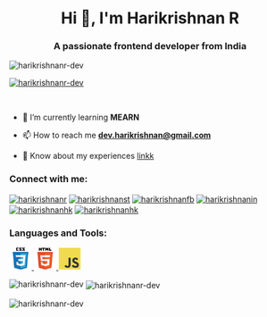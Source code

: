<h1 align="center">Hi 👋, I'm Harikrishnan R</h1>
<h3 align="center">A passionate frontend developer from India</h3>

<p align="left"> <img src="https://komarev.com/ghpvc/?username=harikrishnanr-dev&label=Profile%20views&color=0e75b6&style=flat" alt="harikrishnanr-dev" /> </p>

<p align="left"> <a href="https://github.com/ryo-ma/github-profile-trophy"><img src="https://github-profile-trophy.vercel.app/?username=harikrishnanr-dev" alt="harikrishnanr-dev" /></a> </p>

<p align="left"> <a href="https://twitter.com/" target="blank"><img src="https://img.shields.io/twitter/follow/?logo=twitter&style=for-the-badge" alt="" /></a> </p>

- 🌱 I’m currently learning **MEARN**

- 📫 How to reach me **dev.harikrishnan@gmail.com**

- 📄 Know about my experiences [linkk](linkk)

<h3 align="left">Connect with me:</h3>
<p align="left">
<a href="https://linkedin.com/in/harikrishnanr" target="blank"><img align="center" src="https://raw.githubusercontent.com/rahuldkjain/github-profile-readme-generator/master/src/images/icons/Social/linked-in-alt.svg" alt="harikrishnanr" height="30" width="40" /></a>
<a href="https://stackoverflow.com/users/harikrishnanst" target="blank"><img align="center" src="https://raw.githubusercontent.com/rahuldkjain/github-profile-readme-generator/master/src/images/icons/Social/stack-overflow.svg" alt="harikrishnanst" height="30" width="40" /></a>
<a href="https://fb.com/harikrishnanfb" target="blank"><img align="center" src="https://raw.githubusercontent.com/rahuldkjain/github-profile-readme-generator/master/src/images/icons/Social/facebook.svg" alt="harikrishnanfb" height="30" width="40" /></a>
<a href="https://instagram.com/harikrishnanin" target="blank"><img align="center" src="https://raw.githubusercontent.com/rahuldkjain/github-profile-readme-generator/master/src/images/icons/Social/instagram.svg" alt="harikrishnanin" height="30" width="40" /></a>
<a href="https://www.hackerrank.com/harikrishnanhk" target="blank"><img align="center" src="https://raw.githubusercontent.com/rahuldkjain/github-profile-readme-generator/master/src/images/icons/Social/hackerrank.svg" alt="harikrishnanhk" height="30" width="40" /></a>
<a href="https://www.leetcode.com/harikrishnanhk" target="blank"><img align="center" src="https://raw.githubusercontent.com/rahuldkjain/github-profile-readme-generator/master/src/images/icons/Social/leet-code.svg" alt="harikrishnanhk" height="30" width="40" /></a>
</p>

<h3 align="left">Languages and Tools:</h3>
<p align="left"> <a href="https://www.w3schools.com/css/" target="_blank" rel="noreferrer"> <img src="https://raw.githubusercontent.com/devicons/devicon/master/icons/css3/css3-original-wordmark.svg" alt="css3" width="40" height="40"/> </a> <a href="https://www.w3.org/html/" target="_blank" rel="noreferrer"> <img src="https://raw.githubusercontent.com/devicons/devicon/master/icons/html5/html5-original-wordmark.svg" alt="html5" width="40" height="40"/> </a> <a href="https://developer.mozilla.org/en-US/docs/Web/JavaScript" target="_blank" rel="noreferrer"> <img src="https://raw.githubusercontent.com/devicons/devicon/master/icons/javascript/javascript-original.svg" alt="javascript" width="40" height="40"/> </a> </p>

<p><img align="left" src="https://github-readme-stats.vercel.app/api/top-langs?username=harikrishnanr-dev&show_icons=true&locale=en&layout=compact" alt="harikrishnanr-dev" /></p>

<p>&nbsp;<img align="center" src="https://github-readme-stats.vercel.app/api?username=harikrishnanr-dev&show_icons=true&locale=en" alt="harikrishnanr-dev" /></p>

<p><img align="center" src="https://github-readme-streak-stats.herokuapp.com/?user=harikrishnanr-dev&" alt="harikrishnanr-dev" /></p>
